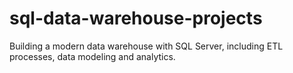 # sql-data-warehouse-projects
Building a modern data warehouse with SQL Server, including ETL processes, data modeling and analytics. 
